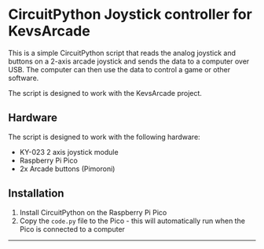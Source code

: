# CircuitPython Joystick controller for KevsArcade

This is a simple CircuitPython script that reads the analog joystick and buttons on a 2-axis arcade joystick and sends the data to a computer over USB. The computer can then use the data to control a game or other software.

The script is designed to work with the KevsArcade project.

## Hardware

The script is designed to work with the following hardware:

- KY-023 2 axis joystick module
- Raspberry Pi Pico
- 2x Arcade buttons (Pimoroni)

## Installation

1. Install CircuitPython on the Raspberry Pi Pico
2. Copy the `code.py` file to the Pico - this will automatically run when the Pico is connected to a computer

---
